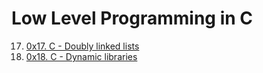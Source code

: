 # Low Level Programming in C

17. [0x17. C - Doubly linked lists](./0x17-doubly_linked_lists/ 'Double Linked Lists')
18. [0x18. C - Dynamic libraries](./0x18-dynamic_libraries/ 'Dynamic Libraries')
